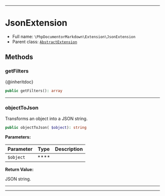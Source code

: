 ***

# JsonExtension

* Full name: `\PhpDocumentorMarkdown\Extension\JsonExtension`
* Parent class: [`AbstractExtension`](../../Twig/Extension/AbstractExtension.md)

## Methods

### getFilters

{@inheritdoc}

```php
public getFilters(): array
```

***

### objectToJson

Transforms an object into a JSON string.

```php
public objectToJson( $object): string
```

**Parameters:**

| Parameter | Type | Description |
|-----------|------|-------------|
| `$object` | **** |  |

**Return Value:**

JSON string.



***


***

